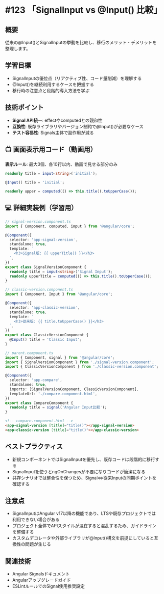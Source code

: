 # #123 「SignalInput vs @Input() 比較」

## 概要
従来の@Input()とSignalInputの挙動を比較し、移行のメリット・デメリットを整理します。

## 学習目標
- SignalInputの優位点（リアクティブ性、コード量削減）を理解する
- @Input()を継続利用するケースを把握する
- 移行時の注意点と段階的導入方法を学ぶ

## 技術ポイント
- **Signal API統一**: effectやcomputedとの親和性
- **互換性**: 既存ライブラリやバージョン制約で@Input()が必要なケース
- **テスト容易性**: Signals主体で副作用が減る

## 📺 画面表示用コード（動画用）
**表示ルール**: 最大3個、各10行以内、動画で見せる部分のみ

```typescript
readonly title = input<string>('initial');
```

```typescript
@Input() title = 'initial';
```

```typescript
readonly upper = computed(() => this.title().toUpperCase());
```

## 💻 詳細実装例（学習用）
```typescript
// signal-version.component.ts
import { Component, computed, input } from '@angular/core';

@Component({
  selector: 'app-signal-version',
  standalone: true,
  template: `
    <h3>Signal版: {{ upperTitle() }}</h3>
  `,
})
export class SignalVersionComponent {
  readonly title = input<string>('Signal Input');
  readonly upperTitle = computed(() => this.title().toUpperCase());
}
```

```typescript
// classic-version.component.ts
import { Component, Input } from '@angular/core';

@Component({
  selector: 'app-classic-version',
  standalone: true,
  template: `
    <h3>従来版: {{ title.toUpperCase() }}</h3>
  `,
})
export class ClassicVersionComponent {
  @Input() title = 'Classic Input';
}
```

```typescript
// parent.component.ts
import { Component, signal } from '@angular/core';
import { SignalVersionComponent } from './signal-version.component';
import { ClassicVersionComponent } from './classic-version.component';

@Component({
  selector: 'app-compare',
  standalone: true,
  imports: [SignalVersionComponent, ClassicVersionComponent],
  templateUrl: './compare.component.html',
})
export class CompareComponent {
  readonly title = signal('Angular Input比較');
}
```

```html
<!-- compare.component.html -->
<app-signal-version [title]="title()"></app-signal-version>
<app-classic-version [title]="title()"></app-classic-version>
```

## ベストプラクティス
- 新規コンポーネントではSignalInputを優先し、既存コードは段階的に移行する
- SignalInputを使うとngOnChangesが不要になりコードが簡潔になる
- 共存シナリオでは整合性を保つため、Signal⇔従来Inputの同期ポイントを確認する

## 注意点
- SignalInputはAngular v17以降の機能であり、LTSや既存プロジェクトでは利用できない場合がある
- プロジェクト全体でAPIスタイルが混在すると混乱するため、ガイドラインを整備する
- カスタムデコレータや外部ライブラリが@Input()構文を前提にしていると互換性の問題が生じる

## 関連技術
- Angular Signalsドキュメント
- Angularアップグレードガイド
- ESLintルールでのSignal使用推奨設定
